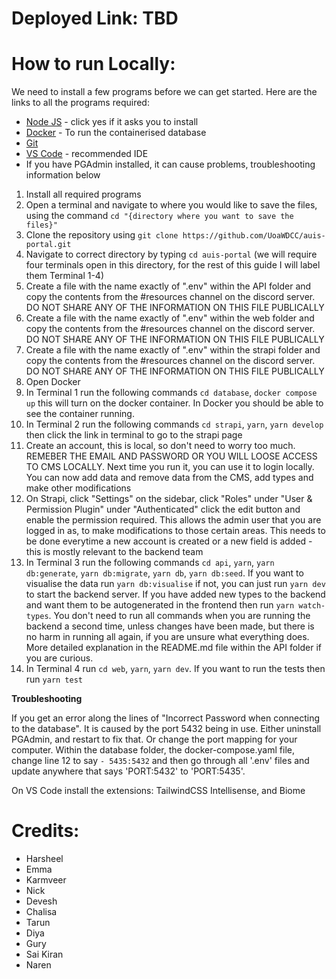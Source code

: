 # Deployed Link: TBD

# How to run Locally:
We need to install a few programs before we can get started. Here are the links to all the programs required:
- [Node JS](https://nodejs.org/en/) - click yes if it asks you to install 
- [Docker](https://docs.docker.com/get-docker/) - To run the containerised database
- [Git](https://git-scm.com/downloads)
- [VS Code](https://code.visualstudio.com/) - recommended IDE
- If you have PGAdmin installed, it can cause problems, troubleshooting information below

1. Install all required programs
2. Open a terminal and navigate to where you would like to save the files, using the command `cd "{directory where you want to save the files}"`
3. Clone the repository using `git clone https://github.com/UoaWDCC/auis-portal.git`
4. Navigate to correct directory by typing `cd auis-portal` (we will require four terminals open in this directory, for the rest of this guide I will label them Terminal 1-4)
5. Create a file with the name exactly of ".env" within the API folder and copy the contents from the #resources channel on the discord server. DO NOT SHARE ANY OF THE INFORMATION ON THIS FILE PUBLICALLY
6. Create a file with the name exactly of ".env" within the web folder and copy the contents from the #resources channel on the discord server. DO NOT SHARE ANY OF THE INFORMATION ON THIS FILE PUBLICALLY
7. Create a file with the name exactly of ".env" within the strapi folder and copy the contents from the #resources channel on the discord server. DO NOT SHARE ANY OF THE INFORMATION ON THIS FILE PUBLICALLY
8. Open Docker
9. In Terminal 1 run the following commands `cd database`, `docker compose up` this will turn on the docker container. In Docker you should be able to see the container running.
10. In Terminal 2 run the following commands `cd strapi`, `yarn`, `yarn develop` then click the link in terminal to go to the strapi page
11. Create an account, this is local, so don't need to worry too much. REMEBER THE EMAIL AND PASSWORD OR YOU WILL LOOSE ACCESS TO CMS LOCALLY. Next time you run it, you can use it to login locally. You can now add data and remove data from the CMS, add types and make other modifications
12. On Strapi, click "Settings" on the sidebar, click "Roles" under "User & Permission Plugin" under "Authenticated" click the edit button and enable the permission required. This allows the admin user that you are logged in as, to make modifications to those certain areas. This needs to be done everytime a new account is created or a new field is added - this is mostly relevant to the backend team
13. In Terminal 3 run the following commands `cd api`, `yarn`, `yarn db:generate`, `yarn db:migrate`, `yarn db`, `yarn db:seed`. If you want to visualise the data run `yarn db:visualise` if not, you can just run `yarn dev` to start the backend server. If you have added new types to the backend and want them to be autogenerated in the frontend then run `yarn watch-types`. You don't need to run all commands when you are running the backend a second time, unless changes have been made, but there is no harm in running all again, if you are unsure what everything does. More detailed explanation in the README.md file within the API folder if you are curious. 
14.  In Terminal 4 run `cd web`, `yarn`, `yarn dev`. If you want to run the tests then run `yarn test`

**Troubleshooting**

If you get an error along the lines of "Incorrect Password when connecting to the database". It is caused by the port 5432 being in use. Either uninstall PGAdmin, and restart to fix that. Or change the port mapping for your computer. Within the database folder, the docker-compose.yaml file, change line 12 to say `- 5435:5432` and then go through all '.env' files and update anywhere that says 'PORT:5432' to 'PORT:5435'. 

On VS Code install the extensions: TailwindCSS Intellisense, and Biome

# Credits:
- Harsheel
- Emma
- Karmveer
- Nick
- Devesh
- Chalisa 
- Tarun
- Diya
- Gury
- Sai Kiran
- Naren
